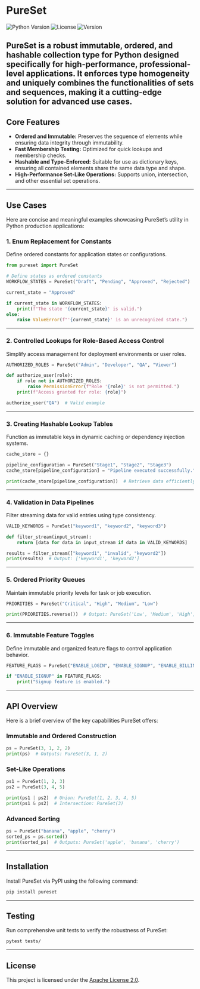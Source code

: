 # **PureSet**

![Python Version](https://img.shields.io/badge/Python-3.7+-blue.svg)
![License](https://img.shields.io/badge/License-Apache%202.0-green.svg)
![Version](https://img.shields.io/badge/Version-1.0.250702.0-brightgreen.svg)

**PureSet** is a robust **immutable**, **ordered**, and **hashable** collection type for Python designed specifically for high-performance, professional-level applications. It enforces **type homogeneity** and uniquely combines the functionalities of sets and sequences, making it a cutting-edge solution for advanced use cases.
---

## **Core Features**
- **Ordered and Immutable:** Preserves the sequence of elements while ensuring data integrity through immutability.
- **Fast Membership Testing:** Optimized for quick lookups and membership checks.
- **Hashable and Type-Enforced:** Suitable for use as dictionary keys, ensuring all contained elements share the same data type and shape.
- **High-Performance Set-Like Operations:** Supports union, intersection, and other essential set operations.
---

## **Use Cases**
Here are concise and meaningful examples showcasing PureSet’s utility in Python production applications:

### **1. Enum Replacement for Constants**
Define ordered constants for application states or configurations.
```python
from pureset import PureSet

# Define states as ordered constants
WORKFLOW_STATES = PureSet("Draft", "Pending", "Approved", "Rejected")

current_state = "Approved"

if current_state in WORKFLOW_STATES:
    print(f"The state '{current_state}' is valid.")
else:
    raise ValueError(f"'{current_state}' is an unrecognized state.")
```
---

### **2. Controlled Lookups for Role-Based Access Control**
Simplify access management for deployment environments or user roles.
```python
AUTHORIZED_ROLES = PureSet("Admin", "Developer", "QA", "Viewer")

def authorize_user(role):
    if role not in AUTHORIZED_ROLES:
        raise PermissionError(f"Role '{role}' is not permitted.")
    print(f"Access granted for role: {role}")

authorize_user("QA")  # Valid example
```
---

### **3. Creating Hashable Lookup Tables**
Function as immutable keys in dynamic caching or dependency injection systems.
```python
cache_store = {}

pipeline_configuration = PureSet("Stage1", "Stage2", "Stage3")
cache_store[pipeline_configuration] = "Pipeline executed successfully."

print(cache_store[pipeline_configuration])  # Retrieve data efficiently
```
---

### **4. Validation in Data Pipelines**
Filter streaming data for valid entries using type consistency.
```python
VALID_KEYWORDS = PureSet("keyword1", "keyword2", "keyword3")

def filter_stream(input_stream):
    return [data for data in input_stream if data in VALID_KEYWORDS]

results = filter_stream(["keyword1", "invalid", "keyword2"])
print(results)  # Output: ['keyword1', 'keyword2']
```
---

### **5. Ordered Priority Queues**
Maintain immutable priority levels for task or job execution.
```python
PRIORITIES = PureSet("Critical", "High", "Medium", "Low")

print(PRIORITIES.reverse())  # Output: PureSet('Low', 'Medium', 'High', 'Critical')
```
---

### **6. Immutable Feature Toggles**
Define immutable and organized feature flags to control application behavior.

```python
FEATURE_FLAGS = PureSet("ENABLE_LOGIN", "ENABLE_SIGNUP", "ENABLE_BILLING")

if "ENABLE_SIGNUP" in FEATURE_FLAGS:
    print("Signup feature is enabled.")
```
---

## **API Overview**
Here is a brief overview of the key capabilities PureSet offers:

### **Immutable and Ordered Construction**
```python
ps = PureSet(3, 1, 2, 2)
print(ps)  # Outputs: PureSet(3, 1, 2)
```

### **Set-Like Operations**
```python
ps1 = PureSet(1, 2, 3)
ps2 = PureSet(3, 4, 5)

print(ps1 | ps2)  # Union: PureSet(1, 2, 3, 4, 5)
print(ps1 & ps2)  # Intersection: PureSet(3)
```

### **Advanced Sorting**
```python
ps = PureSet("banana", "apple", "cherry")
sorted_ps = ps.sorted()
print(sorted_ps)  # Outputs: PureSet('apple', 'banana', 'cherry')
```
---

## **Installation**
Install PureSet via PyPI using the following command:

```bash
pip install pureset
```
---

## **Testing**
Run comprehensive unit tests to verify the robustness of PureSet:

```bash
pytest tests/
```
---

## **License**
This project is licensed under the [Apache License 2.0](LICENSE).